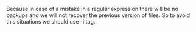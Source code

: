 Because in case of a mistake in a regular expression there will be no backups and we will not recover the previous
version of files. So to avoid this situations we should use -i tag.